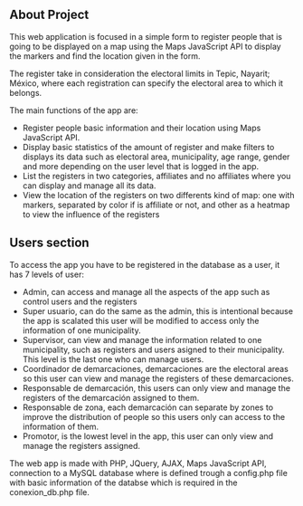 ## About Project

This web application is focused in a simple form to register people that is going to be displayed on a map using the Maps JavaScript API to display the markers and find the location given in the form.

The register take in consideration the electoral limits in Tepic, Nayarit; México, where each registration can specify the electoral area to which it belongs.

The main functions of the app are:

- Register people basic information and their location using Maps JavaScript API.
- Display basic statistics of the amount of register and make filters to displays its data such as electoral area, municipality, age range, gender and more depending on the user level that is logged in the app.
- List the registers in two categories, affiliates and no affiliates where you can display and manage all its data.
- View the location of the registers on two differents kind of map: one with markers, separated by color if is affiliate or not, and other as a heatmap to view the influence of the registers

## Users section
To access the app you have to be registered in the database as a user, it has 7 levels of  user:
 - Admin, can access and manage all the aspects of the app such as control users and the registers
 - Super usuario, can do the same as the admin, this is intentional because the app is scalated this user will be modified to access only the information of one municipality.
 - Supervisor, can view and manage the information related to one municipality, such as registers and users asigned to their municipality. This level is the last one who can manage users.
 - Coordinador de demarcaciones, demarcaciones are the electoral areas so this user can view and manage the registers of these demarcaciones.
 - Responsable de demarcación, this users can only view and manage the registers of the demarcación assigned to them.
 - Responsable de zona, each demarcación can separate by zones to improve the distribution of people so this users only can access to the information of them.
 - Promotor, is the lowest level in the app, this user can only view and manage the registers assigned.

The web app is made with PHP, JQuery, AJAX, Maps JavaScript API, connection to a MySQL database where is defined trough a config.php file with basic information of the databse which is required in the conexion_db.php file.
